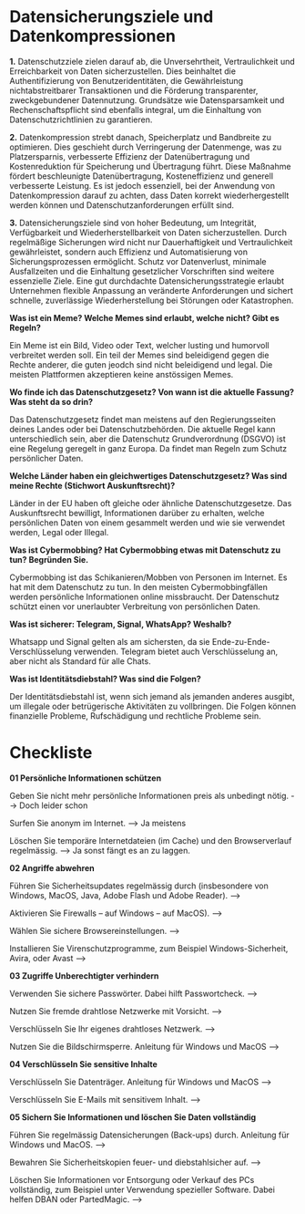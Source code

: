 # Datensicherungsziele und Datenkompressionen

**1.** Datenschutzziele zielen darauf ab, die Unversehrtheit, Vertraulichkeit und Erreichbarkeit von Daten sicherzustellen. Dies beinhaltet die Authentifizierung von Benutzeridentitäten, die Gewährleistung nichtabstreitbarer Transaktionen und die Förderung transparenter, zweckgebundener Datennutzung. Grundsätze wie Datensparsamkeit und Rechenschaftspflicht sind ebenfalls integral, um die Einhaltung von Datenschutzrichtlinien zu garantieren.

**2.** Datenkompression strebt danach, Speicherplatz und Bandbreite zu optimieren. Dies geschieht durch Verringerung der Datenmenge, was zu Platzersparnis, verbesserte Effizienz der Datenübertragung und Kostenreduktion für Speicherung und Übertragung führt. Diese Maßnahme fördert beschleunigte Datenübertragung, Kosteneffizienz und generell verbesserte Leistung. Es ist jedoch essenziell, bei der Anwendung von Datenkompression darauf zu achten, dass Daten korrekt wiederhergestellt werden können und Datenschutzanforderungen erfüllt sind.

**3.** Datensicherungsziele sind von hoher Bedeutung, um Integrität, Verfügbarkeit und Wiederherstellbarkeit von Daten sicherzustellen. Durch regelmäßige Sicherungen wird nicht nur Dauerhaftigkeit und Vertraulichkeit gewährleistet, sondern auch Effizienz und Automatisierung von Sicherungsprozessen ermöglicht. Schutz vor Datenverlust, minimale Ausfallzeiten und die Einhaltung gesetzlicher Vorschriften sind weitere essenzielle Ziele. Eine gut durchdachte Datensicherungsstrategie erlaubt Unternehmen flexible Anpassung an veränderte Anforderungen und sichert schnelle, zuverlässige Wiederherstellung bei Störungen oder Katastrophen.

**Was ist ein Meme? Welche Memes sind erlaubt, welche nicht? Gibt es Regeln?**

Ein Meme ist ein Bild, Video oder Text, welcher lusting und humorvoll verbreitet werden soll. Ein teil der Memes sind beleidigend gegen die Rechte anderer, die guten jeodch sind nicht beleidigend und legal. Die meisten Plattformen akzeptieren keine anstössigen Memes.

**Wo finde ich das Datenschutzgesetz? Von wann ist die aktuelle Fassung? Was steht da so drin?**

Das Datenschutzgesetz findet man meistens auf den Regierungsseiten deines Landes oder bei Datenschutzbehörden. Die aktuelle Regel kann unterschiedlich sein, aber die Datenschutz Grundverordnung (DSGVO) ist eine  Regelung geregelt in ganz Europa. Da findet man Regeln zum Schutz persönlicher Daten.

**Welche Länder haben ein gleichwertiges Datenschutzgesetz? Was sind meine Rechte (Stichwort Auskunftsrecht)?**

Länder in der EU haben oft gleiche oder ähnliche Datenschutzgesetze. Das Auskunftsrecht bewilligt, Informationen darüber zu erhalten, welche persönlichen Daten von einem gesammelt werden und wie sie verwendet werden, Legal oder Illegal.

**Was ist Cybermobbing? Hat Cybermobbing etwas mit Datenschutz zu tun? Begründen Sie.**

Cybermobbing ist das Schikanieren/Mobben von Personen im Internet. Es hat mit dem Datenschutz zu tun. In den meisten Cybermobbingfällen werden persönliche Informationen online missbraucht. Der Datenschutz schützt einen vor unerlaubter Verbreitung von persönlichen Daten.

**Was ist sicherer: Telegram, Signal, WhatsApp? Weshalb?**

Whatsapp und Signal gelten als am sichersten, da sie Ende-zu-Ende-Verschlüsselung verwenden. Telegram bietet auch Verschlüsselung an, aber nicht als Standard für alle Chats.

**Was ist Identitätsdiebstahl? Was sind die Folgen?**

Der Identitätsdiebstahl ist, wenn sich jemand als jemanden anderes ausgibt, um illegale oder betrügerische Aktivitäten zu vollbringen. Die Folgen können finanzielle Probleme, Rufschädigung und rechtliche Probleme sein.

# **Checkliste**

**01 Persönliche Informationen schützen**

Geben Sie nicht mehr persönliche Informationen preis als unbedingt nötig. --> Doch leider schon

Surfen Sie anonym im Internet. --> Ja meistens

Löschen Sie temporäre Internetdateien (im Cache) und den Browserverlauf regelmässig. --> Ja sonst fängt es an zu laggen.

**02 Angriffe abwehren**

Führen Sie Sicherheitsupdates regelmässig durch (insbesondere von Windows, MacOS, Java, Adobe Flash und Adobe Reader). -->

Aktivieren Sie Firewalls – auf Windows – auf MacOS). -->

Wählen Sie sichere Browsereinstellungen. -->

Installieren Sie Virenschutzprogramme, zum Beispiel Windows-Sicherheit, Avira, oder Avast -->

**03 Zugriffe Unberechtigter verhindern**

Verwenden Sie sichere Passwörter. Dabei hilft Passwortcheck. -->

Nutzen Sie fremde drahtlose Netzwerke mit Vorsicht. -->

Verschlüsseln Sie Ihr eigenes drahtloses Netzwerk. -->

Nutzen Sie die Bildschirmsperre. Anleitung für Windows und MacOS -->

**04 Verschlüsseln Sie sensitive Inhalte**

Verschlüsseln Sie Datenträger. Anleitung für Windows und MacOS -->

Verschlüsseln Sie E-Mails mit sensitivem Inhalt. -->

**05 Sichern Sie Informationen und löschen Sie Daten vollständig**

Führen Sie regelmässig Datensicherungen (Back-ups) durch. Anleitung für Windows und MacOS. -->

Bewahren Sie Sicherheitskopien feuer- und diebstahlsicher auf. -->

Löschen Sie Informationen vor Entsorgung oder Verkauf des PCs vollständig, zum Beispiel unter Verwendung spezieller Software. Dabei helfen DBAN oder PartedMagic. -->

